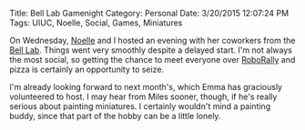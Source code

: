 Title: Bell Lab Gamenight
Category: Personal
Date: 3/20/2015 12:07:24 PM
Tags: UIUC, Noelle, Social, Games, Miniatures

On Wednesday, [Noelle][nohelix] and I hosted an evening with her coworkers from the [Bell Lab][bell]. Things went very smoothly despite a delayed start. I'm not always the most social, so getting the chance to meet everyone over [RoboRally][bgg-robo] and pizza is certainly an opportunity to seize.

I'm already looking forward to next month's, which Emma has graciously volunteered to host. I may hear from Miles sooner, though, if he's really serious about painting miniatures. I certainly wouldn't mind a painting buddy, since that part of the hobby can be a little lonely.

[nohelix]: http://nohelix.com
[bell]:https://sib.illinois.edu/bell/Bell_lab_web_page/Welcome.html
[bgg-robo]:http://boardgamegeek.com/boardgame/18/roborally